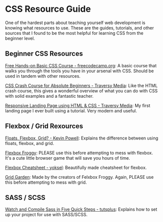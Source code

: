 # CSS Resource Guide

One of the hardest parts about teaching yourself web development is knowing what resources to use. These are the guides, tutorials, and other sources that I found to be the most helpful for learning CSS from the beginner level.

## Beginner CSS Resources
[Free Hands-on Basic CSS Course - freecodecamp.org](https://www.freecodecamp.org/learn/responsive-web-design/basic-css/): A basic course that walks you through the tools you have in your arsenal with CSS. Should be used in tandem with other resources.
<br>

[CSS Crash Course for Absolute Beginners - Traversy Media](https://www.youtube.com/watch?v=yfoY53QXEnI): Like the HTML crash course, this gives a wonderful overview of what you can do with CSS with solid examples and a fantastic teacher.
<br>

[Responsive Landing Page using HTML & CSS - Traversy Media](https://www.youtube.com/watch?v=GJXXf3_dcng): My first landing page I ever built using a tutorial. Very modern and useful.
<br>

## Flexbox / Grid Rexources
[Floats, Flexbox, Grid? - Kevin Powell](https://www.youtube.com/watch?v=R7gqJkdc5dM): Explains the difference between using floats, flexbox, and grid.
<br>

[Flexbox Froggy](https://flexboxfroggy.com/): PLEASE use this before attempting to mess with flexbox. It's a cute little browser game that will save you hours of time.
<br>

[Flexbox Cheatsheet - yoksel](https://yoksel.github.io/flex-cheatsheet/): Beautifully made cheatsheet for flexbox.

[Grid Garden](https://cssgridgarden.com/): Made by the creators of Felxbox Froggy. Again, PLEASE use this before attempting to mess with grid.

## SASS / SCSS

[Watch and Compile Sass in Five Quick Steps - tutsplus](https://webdesign.tutsplus.com/tutorials/watch-and-compile-sass-in-five-quick-steps--cms-28275): Explains how to set up your project for use with SASS/SCSS.
